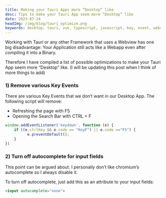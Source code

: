 ```yaml
---
title: Making your Tauri Apps more “Desktop” like
desc: Tips to make your Tauri App seem more “Desktop” like
date: 2023-07-24
headImg: /img/blog/tauri_optimize.png
keywords: desktop, tauri, vue, typescript, javascript, key, event, webview, framework
---
```


Working with Tauri or any other Framework that uses a Webview has one big disadvantage: Your Application still acts like a Webapp even after compiling it into a Binary.

Therefore I have compiled a list of possible optimizations to make your Tauri App seem more “Desktop” like. 
(I will be updating this post when I think of more things to add) 

### 1) Remove various Key Events

There are various Key Events that we don’t want in our Desktop App. The following script will remove:

- Refreshing the page with F5
- Opening the Search Bar with CTRL + F

```js
window.addEventListener('keydown', function (e) {
    if ((e.ctrlKey && e.code == "KeyF") || e.code =="F5") { 
          e.preventDefault();
    }
})
```

### 2) Turn off autocomplete for input fields

This point can be argued about. I personally don’t like chromium’s autocomplete so I always disable it.

To turn off autocomplete, just add this as an attribute to your input fields:

```html
<input autocomplete="none">
```



